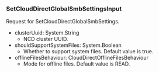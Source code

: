 ### SetCloudDirectGlobalSmbSettingsInput
Request for SetCloudDirectGlobalSmbSettings.

- clusterUuid: System.String
  - NCD cluster UUID.
- shouldSupportSystemFiles: System.Boolean
  - Whether to support system files.
Default value is true.
- offlineFilesBehaviour: CloudDirectOfflineFilesBehaviour
  - Mode for offline files.
Default value is READ.
